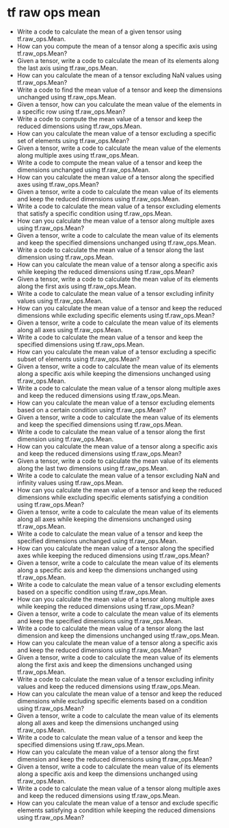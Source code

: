 # tf raw ops mean

- Write a code to calculate the mean of a given tensor using tf.raw_ops.Mean.
- How can you compute the mean of a tensor along a specific axis using tf.raw_ops.Mean?
- Given a tensor, write a code to calculate the mean of its elements along the last axis using tf.raw_ops.Mean.
- How can you calculate the mean of a tensor excluding NaN values using tf.raw_ops.Mean?
- Write a code to find the mean value of a tensor and keep the dimensions unchanged using tf.raw_ops.Mean.
- Given a tensor, how can you calculate the mean value of the elements in a specific row using tf.raw_ops.Mean?
- Write a code to compute the mean value of a tensor and keep the reduced dimensions using tf.raw_ops.Mean.
- How can you calculate the mean value of a tensor excluding a specific set of elements using tf.raw_ops.Mean?
- Given a tensor, write a code to calculate the mean value of the elements along multiple axes using tf.raw_ops.Mean.
- Write a code to compute the mean value of a tensor and keep the dimensions unchanged using tf.raw_ops.Mean.
- How can you calculate the mean value of a tensor along the specified axes using tf.raw_ops.Mean?
- Given a tensor, write a code to calculate the mean value of its elements and keep the reduced dimensions using tf.raw_ops.Mean.
- Write a code to calculate the mean value of a tensor excluding elements that satisfy a specific condition using tf.raw_ops.Mean.
- How can you calculate the mean value of a tensor along multiple axes using tf.raw_ops.Mean?
- Given a tensor, write a code to calculate the mean value of its elements and keep the specified dimensions unchanged using tf.raw_ops.Mean.
- Write a code to calculate the mean value of a tensor along the last dimension using tf.raw_ops.Mean.
- How can you calculate the mean value of a tensor along a specific axis while keeping the reduced dimensions using tf.raw_ops.Mean?
- Given a tensor, write a code to calculate the mean value of its elements along the first axis using tf.raw_ops.Mean.
- Write a code to calculate the mean value of a tensor excluding infinity values using tf.raw_ops.Mean.
- How can you calculate the mean value of a tensor and keep the reduced dimensions while excluding specific elements using tf.raw_ops.Mean?
- Given a tensor, write a code to calculate the mean value of its elements along all axes using tf.raw_ops.Mean.
- Write a code to calculate the mean value of a tensor and keep the specified dimensions using tf.raw_ops.Mean.
- How can you calculate the mean value of a tensor excluding a specific subset of elements using tf.raw_ops.Mean?
- Given a tensor, write a code to calculate the mean value of its elements along a specific axis while keeping the dimensions unchanged using tf.raw_ops.Mean.
- Write a code to calculate the mean value of a tensor along multiple axes and keep the reduced dimensions using tf.raw_ops.Mean.
- How can you calculate the mean value of a tensor excluding elements based on a certain condition using tf.raw_ops.Mean?
- Given a tensor, write a code to calculate the mean value of its elements and keep the specified dimensions using tf.raw_ops.Mean.
- Write a code to calculate the mean value of a tensor along the first dimension using tf.raw_ops.Mean.
- How can you calculate the mean value of a tensor along a specific axis and keep the reduced dimensions using tf.raw_ops.Mean?
- Given a tensor, write a code to calculate the mean value of its elements along the last two dimensions using tf.raw_ops.Mean.
- Write a code to calculate the mean value of a tensor excluding NaN and infinity values using tf.raw_ops.Mean.
- How can you calculate the mean value of a tensor and keep the reduced dimensions while excluding specific elements satisfying a condition using tf.raw_ops.Mean?
- Given a tensor, write a code to calculate the mean value of its elements along all axes while keeping the dimensions unchanged using tf.raw_ops.Mean.
- Write a code to calculate the mean value of a tensor and keep the specified dimensions unchanged using tf.raw_ops.Mean.
- How can you calculate the mean value of a tensor along the specified axes while keeping the reduced dimensions using tf.raw_ops.Mean?
- Given a tensor, write a code to calculate the mean value of its elements along a specific axis and keep the dimensions unchanged using tf.raw_ops.Mean.
- Write a code to calculate the mean value of a tensor excluding elements based on a specific condition using tf.raw_ops.Mean.
- How can you calculate the mean value of a tensor along multiple axes while keeping the reduced dimensions using tf.raw_ops.Mean?
- Given a tensor, write a code to calculate the mean value of its elements and keep the specified dimensions using tf.raw_ops.Mean.
- Write a code to calculate the mean value of a tensor along the last dimension and keep the dimensions unchanged using tf.raw_ops.Mean.
- How can you calculate the mean value of a tensor along a specific axis and keep the reduced dimensions using tf.raw_ops.Mean?
- Given a tensor, write a code to calculate the mean value of its elements along the first axis and keep the dimensions unchanged using tf.raw_ops.Mean.
- Write a code to calculate the mean value of a tensor excluding infinity values and keep the reduced dimensions using tf.raw_ops.Mean.
- How can you calculate the mean value of a tensor and keep the reduced dimensions while excluding specific elements based on a condition using tf.raw_ops.Mean?
- Given a tensor, write a code to calculate the mean value of its elements along all axes and keep the dimensions unchanged using tf.raw_ops.Mean.
- Write a code to calculate the mean value of a tensor and keep the specified dimensions using tf.raw_ops.Mean.
- How can you calculate the mean value of a tensor along the first dimension and keep the reduced dimensions using tf.raw_ops.Mean?
- Given a tensor, write a code to calculate the mean value of its elements along a specific axis and keep the dimensions unchanged using tf.raw_ops.Mean.
- Write a code to calculate the mean value of a tensor along multiple axes and keep the reduced dimensions using tf.raw_ops.Mean.
- How can you calculate the mean value of a tensor and exclude specific elements satisfying a condition while keeping the reduced dimensions using tf.raw_ops.Mean?